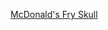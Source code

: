 ---
layout: post
wordpress_id: 958
wordpress_url: http://noesbueno.com/archives/958
date: '2011-01-12 14:00:44 -0600'
date_gmt: '2011-01-12 19:00:44 -0600'
body: |
  <p><a href="http://www.epicponyz.com/2011/01/mcdonalds-fry-skull.html">McDonald's Fry Skull</a></p>
---